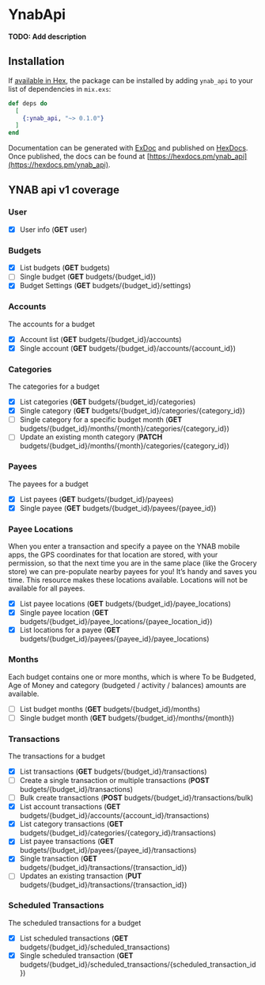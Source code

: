# YnabApi

**TODO: Add description**

## Installation

If [available in Hex](https://hex.pm/docs/publish), the package can be installed
by adding `ynab_api` to your list of dependencies in `mix.exs`:

```elixir
def deps do
  [
    {:ynab_api, "~> 0.1.0"}
  ]
end
```

Documentation can be generated with [ExDoc](https://github.com/elixir-lang/ex_doc)
and published on [HexDocs](https://hexdocs.pm). Once published, the docs can
be found at [https://hexdocs.pm/ynab_api](https://hexdocs.pm/ynab_api).

## YNAB api v1 coverage

### User
- [x] User info (**GET** user)

### Budgets
- [x] List budgets (**GET** budgets)
- [ ] Single budget (**GET** budgets/{budget_id})
- [x] Budget Settings (**GET** budgets/{budget_id}/settings)

### Accounts

The accounts for a budget

- [x] Account list (**GET** budgets/{budget_id}/accounts)
- [x] Single account (**GET** budgets/{budget_id}/accounts/{account_id})

### Categories

The categories for a budget

- [x] List categories (**GET** budgets/{budget_id}/categories)
- [x] Single category (**GET** budgets/{budget_id}/categories/{category_id})
- [ ] Single category for a specific budget month (**GET** budgets/{budget_id}/months/{month}/categories/{category_id})
- [ ] Update an existing month category (**PATCH** budgets/{budget_id}/months/{month}/categories/{category_id})

### Payees

The payees for a budget

- [x] List payees (**GET** budgets/{budget_id}/payees)
- [x] Single payee (**GET** budgets/{budget_id}/payees/{payee_id})

### Payee Locations

When you enter a transaction and specify a payee on the YNAB mobile apps, the GPS coordinates for that location are stored, with your permission, so that the next time you are in the same place (like the Grocery store) we can pre-populate nearby payees for you! It’s handy and saves you time. This resource makes these locations available. Locations will not be available for all payees.

- [x] List payee locations (**GET** budgets/{budget_id}/payee_locations)
- [x] Single payee location (**GET** budgets/{budget_id}/payee_locations/{payee_location_id})
- [x] List locations for a payee (**GET** budgets/{budget_id}/payees/{payee_id}/payee_locations)

### Months

Each budget contains one or more months, which is where To be Budgeted, Age of Money and category (budgeted / activity / balances) amounts are available.

- [ ] List budget months (**GET** budgets/{budget_id}/months)
- [ ] Single budget month (**GET** budgets/{budget_id}/months/{month})

### Transactions

The transactions for a budget

- [x] List transactions (**GET** budgets/{budget_id}/transactions)
- [ ] Create a single transaction or multiple transactions (**POST** budgets/{budget_id}/transactions)
- [ ] Bulk create transactions (**POST** budgets/{budget_id}/transactions/bulk)
- [x] List account transactions (**GET** budgets/{budget_id}/accounts/{account_id}/transactions)
- [x] List category transactions (**GET** budgets/{budget_id}/categories/{category_id}/transactions)
- [x] List payee transactions (**GET** budgets/{budget_id}/payees/{payee_id}/transactions)
- [x] Single transaction (**GET** budgets/{budget_id}/transactions/{transaction_id})
- [ ] Updates an existing transaction (**PUT** budgets/{budget_id}/transactions/{transaction_id})

### Scheduled Transactions

The scheduled transactions for a budget

- [x] List scheduled transactions (**GET** budgets/{budget_id}/scheduled_transactions)
- [x] Single scheduled transaction (**GET** budgets/{budget_id}/scheduled_transactions/{scheduled_transaction_id})
